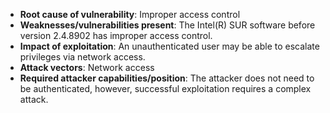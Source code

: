 - **Root cause of vulnerability**: Improper access control
- **Weaknesses/vulnerabilities present**:  The Intel(R) SUR software before version 2.4.8902 has improper access control.
- **Impact of exploitation**: An unauthenticated user may be able to escalate privileges via network access.
- **Attack vectors**: Network access
- **Required attacker capabilities/position**: The attacker does not need to be authenticated, however, successful exploitation requires a complex attack.